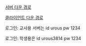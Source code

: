 [서버 다운 경로](https://s3.ap-northeast-2.amazonaws.com/page.thecoala.io/server_down/CoalaSetup%5BT%5D.exe)

[클라이언트 다운 경로](https://s3.ap-northeast-2.amazonaws.com/page.thecoala.io/downloads/CoalaDownloader.exe)

로그인: 교사용 서버는 id urous pw 1234

로그인: 학생용은 id urous3814 pw 1234
